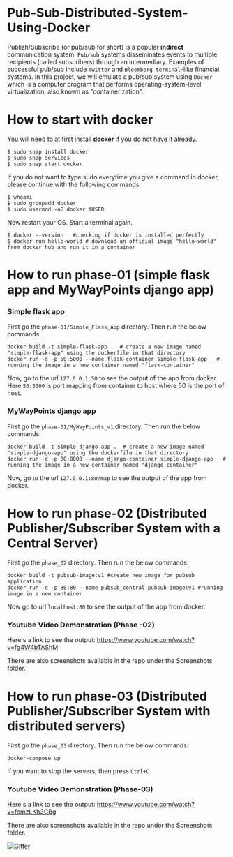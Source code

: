 # Pub-Sub-Distributed-System-Using-Docker

Publish/Subscribe (or pub/sub for short) is a popular **indirect** communication system. `Pub/sub` systems disseminates events to multiple recipients (called subscribers) through an intermediary. Examples of successful pub/sub include `Twitter` and `Bloomberg terminal`-like financial systems. In this project, we will emulate a pub/sub system using `Docker` which is a computer program that performs operating-system-level virtualization, also known as "containerization".

# How to start with docker

You will need to at first install **docker** if you do not have it already.

```
$ sudo snap install docker
$ sudo snap services
$ sudo snap start docker

```
If you do not want to type sudo everytime you give a command in docker, please continue with the following commands.

```
$ whoami
$ sudo groupadd docker
$ sudo usermod -aG docker $USER

```
Now restart your OS. Start a terminal again.

```
$ docker --version   #checking if docker is installed perfectly
$ docker run hello-world # download an official image "hello-world" from docker hub and run it in a container

```

# How to run phase-01 (simple flask app and MyWayPoints django app)

###  Simple flask app

First go the `phase-01/Simple_Flask_App` directory. Then run the below commands:

```
docker build -t simple-flask-app .  # create a new image named "simple-flask-app" using the dockerfile in that directory
docker run -d -p 50:5000 --name flask-container simple-flask-app   # running the image in a new container named "flask-container"
```
Now, go to the url `127.0.0.1:50` to see the output of the app from docker. Here `50:5000` is port mapping from container to host where 50 is the port of host.


###  MyWayPoints django app

First go the `phase-01/MyWayPoints_v1` directory. Then run the below commands:

```
docker build -t simple-django-app .  # create a new image named "simple-django-app" using the dockerfile in that directory
docker run -d -p 80:8000 --name django-container simple-django-app   # running the image in a new container named "django-container"
```
Now, go to the url `127.0.0.1:80/map` to see the output of the app from docker. 

# How to run phase-02 (Distributed Publisher/Subscriber System with a Central Server)

First go the `phase_02` directory. Then run the below commands:

```
docker build -t pubsub-image:v1 #create new image for pubsub application
docker run -d -p 80:80 --name pubsub_central pubsub-image:v1 #running image in a new container
```
Now go to url `localhost:80` to see the output of the app from docker.

### Youtube Video Demonstration (Phase -02)

Here's a link to see the output: https://www.youtube.com/watch?v=fg4W4bTAShM

There are also screenshots available in the repo under the Screenshots folder.

# How to run phase-03 (Distributed Publisher/Subscriber System with distributed servers)

First go the `phase_03` directory. Then run the below commands:

```
docker-compose up

```

If you want to stop the servers, then press `Ctrl+C`
 
### Youtube Video Demonstration (Phase-03)

Here's a link to see the output: https://www.youtube.com/watch?v=femzLKh3CBg

There are also screenshots available in the repo under the Screenshots folder.



[![Gitter](https://badges.gitter.im/Join%20Chat.svg)](https://gitter.im/Pub-Sub-Distributed-System-Using-Docker/Lobby?utm_source=badge&utm_medium=badge&utm_campaign=pr-badge&utm_content=badge)
